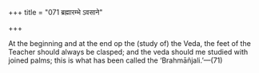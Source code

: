 +++
title = "071 ब्रह्मारम्भे ऽवसाने"

+++

At the beginning and at the end op the (study of) the Veda, the feet of the Teacher should always be clasped; and the veda should me studied with joined palms; this is what has been called the ‘Brahmāñjali.’—(71)